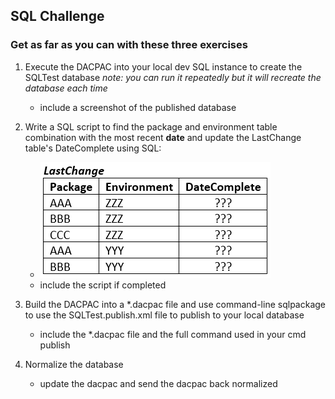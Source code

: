 ## SQL Challenge

### Get as far as you can with these three exercises

1.  Execute the DACPAC into your local dev SQL instance to create the SQLTest database *note: you can run it repeatedly but it will recreate the database each time*
    - include a screenshot of the published database
	
2.  Write a SQL script to find the package and environment table combination with the most recent **date** and update the LastChange table's DateComplete using SQL:
    - ![LastChange Table Picture](desiredtable.png)
    - include the script if completed

3.  Build the DACPAC into a *.dacpac file and use command-line sqlpackage to use the SQLTest.publish.xml file to publish to your local database
    - include the *.dacpac file and the full command used in your cmd publish 
	
4.  Normalize the database
    - update the dacpac and send the dacpac back normalized